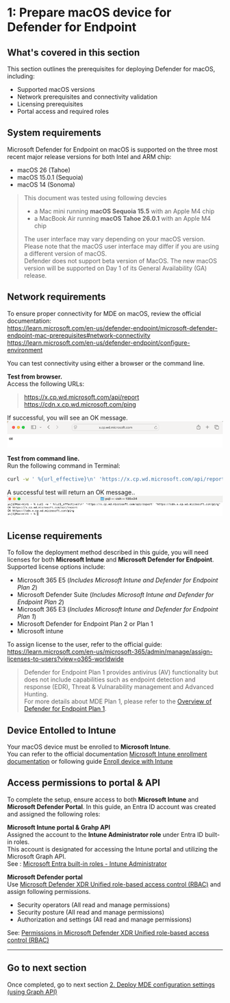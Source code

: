 # 1: Prepare macOS device for Defender for Endpoint

## What's covered in this section
This section outlines the prerequisites for deploying Defender for macOS, including:
- Supported macOS versions
- Network prerequisites and connectivity validation
- Licensing prerequisites
- Portal access and required roles

## System requirements
Microsoft Defender for Endpoint on macOS is supported on the three most recent major release versions for both Intel and ARM chip:
- macOS 26 (Tahoe)
- macOS 15.0.1 (Sequoia)
- macOS 14 (Sonoma)
  
> This document was tested using following devcies  
> - a Mac mini running **macOS Sequoia 15.5** with an Apple M4 chip
> - a MacBook Air running **macOS Tahoe 26.0.1** with an Apple M4 chip
> 
> The user interface may vary depending on your macOS version. Please note that the macOS user interface may differ if you are using a different version of macOS.  
> Defender does not support beta version of MacOS. The new macOS version will be supported on Day 1 of its General Availability (GA) release.

## Network requirements
To ensure proper connectivity for MDE on macOS, review the official documentation:  
 https://learn.microsoft.com/en-us/defender-endpoint/microsoft-defender-endpoint-mac-prerequisites#network-connectivity  
 https://learn.microsoft.com/en-us/defender-endpoint/configure-environment  
 
You can test connectivity using either a browser or the command line.

**Test from browser.**  
Access the following URLs:
>  https://x.cp.wd.microsoft.com/api/report  
>  https://cdn.x.cp.wd.microsoft.com/ping

If successful, you will see an OK message.
![image alt](https://github.com/yujiaoMSFT/Microsoft-Defender-For-Endpoint/blob/475f6b6767a0e4b75a419374000bceb22b81872c/Images/macOS/NetworkAccessTest-Browser.png)

**Test from command line.**  
Run the following command in Terminal:

 ```sh
curl -w ' %{url_effective}\n' 'https://x.cp.wd.microsoft.com/api/report' 'https://cdn.x.cp.wd.microsoft.com/ping'
 ```
A successful test will return an OK message..
![image alt](https://github.com/yujiaoMSFT/Microsoft-Defender-For-Endpoint/blob/640d73e0452a31e36b7e39a3d048a10d71a25f59/Images/macOS/NetworkAccessTest-Terminal.png)

## License requirements
To follow the deployment method described in this guide, you will need licenses for both **Microsoft Intune** and **Microsoft Defender for Endpoint**.
Supported license options include:
- Microsoft 365 E5 (*Includes Microsoft Intune and Defender for Endpoint Plan 2*)
- Microsoft Defender Suite (*Includes Microsoft Intune and Defender for Endpoint Plan 2*)
- Microsoft 365 E3 (*Includes Microsoft Intune and Defender for Endpoint Plan 1*)
- Microsoft Defender for Endpoint Plan 2 or Plan 1
- Microsoft intune 

To assign license to the user, refer to the official guide:  
https://learn.microsoft.com/en-us/microsoft-365/admin/manage/assign-licenses-to-users?view=o365-worldwide

> Defender for Endpoint Plan 1 provides antivirus (AV) functionality but does not include capabilities such as endpoint detection and response (EDR), Threat & Vulnarability management and Advanced Hunting.  
> For more details about MDE Plan 1, please refer to the [Overview of Defender for Endpoint Plan 1](https://learn.microsoft.com/en-us/defender-endpoint/defender-endpoint-plan-1).

## Device Entolled to Intune
Your macOS device must be enrolled to **Microsoft Intune**.  
You can refer to the official documentation [Microsoft Intune enrollment documentation](https://learn.microsoft.com/en-us/intune/intune-service/enrollment/macos-enroll) or following guide [Enroll device with Intune](https://github.com/yujiaoMSFT/Microsoft-Defender-For-Endpoint/blob/main/macOS/Deploy-MDE-macOS-with-Intune/Enroll_device_with_Intune.md)


## Access permissions to portal & API
To complete the setup, ensure access to both **Microsoft Intune** and **Microsoft Defender Portal**.
In this guide, an Entra ID account was created and assigned the following roles:

**Microsoft Intune portal & Grahp API**  
Assigned the account to the **Intune Administrator role** under Entra ID built-in roles.  
This account is designated for accessing the Intune portal and utilizing the Microsoft Graph API.  
See : [Microsoft Entra built-in roles - Intune Administrator](https://learn.microsoft.com/en-us/entra/identity/role-based-access-control/permissions-reference#intune-administrator)

**Microsoft Defender portal**  
Use [Microsoft Defender XDR Unified role-based access control (RBAC)](https://learn.microsoft.com/en-us/defender-xdr/manage-rbac) and assign following permissions.  
-  Security operators (All read and manage permissions)
-  Security posture  (All read and manage permissions)
-  Authorization and settings (All read and manage permissions)

See: [Permissions in Microsoft Defender XDR Unified role-based access control (RBAC)](https://learn.microsoft.com/en-us/defender-xdr/custom-permissions-details)

***
## Go to next section
Once completed, go to next section [2. Deploy MDE configuration settings (using Graph API)](https://github.com/yujiaoMSFT/Microsoft-Defender-For-Endpoint/blob/main/macOS/Deploy-MDE-macOS-with-Intune/2_Deploy_MDE_Configuration_Files.md)
